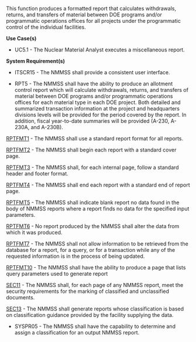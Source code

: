 This function produces a formatted report that calculates withdrawals, returns, and transfers of material between DOE programs and/or programmatic operations offices for all projects under the programmatic control of the individual facilities.

**Use Case(s)**

- UC5.1 - The Nuclear Material Analyst executes a miscellaneous report.

**System Requirement(s)**

- ITSCR15 - The NMMSS shall provide a consistent user interface.

- RPT5 - The NMMSS shall have the ability to produce an allotment control report which will calculate withdrawals, returns, and transfers of material between DOE programs and/or programmatic operations offices for each material type in each DOE project. Both detailed and summarized transaction information at the project and headquarters divisions levels will be provided for the period covered by the report. In addition, fiscal year-to-date summaries will be provided (A-230, A-230A, and A-230B).

<a href="https://dev.azure.com/Link-Technologies/NMMSS%20Requirements/_workitems/edit/435/" target="_blank">RPTFMT1</a> - The NMMSS shall use a standard report format for all reports.

<a href="https://dev.azure.com/Link-Technologies/NMMSS%20Requirements/_workitems/edit/631/" target="_blank">RPTFMT2</a> - The NMMSS shall begin each report with a standard cover page.

<a href="https://dev.azure.com/Link-Technologies/NMMSS%20Requirements/_workitems/edit/632/" target="_blank">RPTFMT3</a> - The NMMSS shall, for each internal page, follow a standard header and footer format.

<a href="https://dev.azure.com/Link-Technologies/NMMSS%20Requirements/_workitems/edit/633/" target="_blank">RPTFMT4</a> - The NMMSS shall end each report with a standard end of report page.

<a href="https://dev.azure.com/Link-Technologies/NMMSS%20Requirements/_workitems/edit/634/" target="_blank">RPTFMT5</a> - The NMMSS shall indicate blank report no data found in the body of NMMSS reports where a report finds no data for the specified input parameters.

<a href="https://dev.azure.com/Link-Technologies/NMMSS%20Requirements/_workitems/edit/635/" target="_blank">RPTFMT6</a> - No report produced by the NMMSS shall alter the data from which it was produced.

<a href="https://dev.azure.com/Link-Technologies/NMMSS%20Requirements/_workitems/edit/636/" target="_blank">RPTFMT7</a> - The NMMSS shall not allow information to be retrieved from the database for a report, for a query, or for a transaction while any of the requested information is in the process of being updated.

<a href="https://dev.azure.com/Link-Technologies/NMMSS%20Requirements/_workitems/edit/637/" target="_blank">RPTFMT10</a> - The NMMSS shall have the ability to produce a page that lists query parameters used to generate report

<a href="https://dev.azure.com/Link-Technologies/NMMSS%20Requirements/_workitems/edit/638/" target="_blank">SEC11</a> - The NMMSS shall, for each page of any NMMSS report, meet the security requirements for the marking of classified and unclassified documents.

<a href="https://dev.azure.com/Link-Technologies/NMMSS%20Requirements/_workitems/edit/291/" target="_blank">SEC13</a> - The NMMSS shall generate reports whose classification is based on classification guidance provided by the facility supplying the data.


- SYSPR05 - The NMMSS shall have the capability to determine and assign a classification for an output NMMSS report.